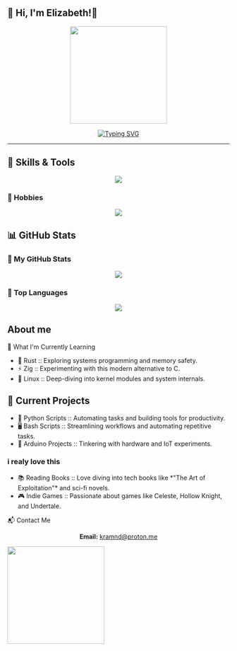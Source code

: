 <h2>🌟 Hi, I'm Elizabeth!🌟</h2>
<div align="center">
<img src="https://media.giphy.com/media/L5IljOSeFq8P6/giphy.gif" width="220" />
</div>
<p align="center">
<a href="https://git.io/typing-svg">
<img src="https://readme-typing-svg.demolab.com?font=DM+Sans&weight=700&pause=1005&color=DEA4F7&center=FALSO&vCenter=FALSO&repeat=verdadero&width=435&lines=Hacker%2C+programmer%2C+i%27m+just+curious+%3AD;CTF+player%3A+No+system+is+Safe+%3E%3A3c;Cybersecurity+enthusiast" alt="Typing SVG" />
</a>
</p>
    <hr> 
<h2>🌟 Skills & Tools</h2>
<p align="center">
<a href="https://skillicons.dev">
<img src="https://skillicons.dev/icons?i=py,rust,zig,cpp,kali,caddy,docker,linux,bash,git,neovim," />
</a>
<h3>🎯 Hobbies</h3>
<p align="center">
<a href="https://skillicons.dev">
<img src="https://skillicons.dev/icons?i=bots,arduino,arch,actix,svelte,mongodb" />
</a>
</p>
<h2>📊 GitHub Stats</h2>
<h3>🌈 My GitHub Stats</h3>
<p align="center">
<img src="https://github-readme-stats.vercel.app/api?username=agathoz&show_icons=true&title_color=FF69B4&icon_color=DEA4F7&text_color=FFFFFF&bg_color=1E1E1E" />
</p>
<h3>🌟 Top Languages</h3>
<p align="center">
<img src="https://github-readme-stats.vercel.app/api/top-langs/?username=agathoz&layout=compact&langs_count=8&theme=onedark" />
</p>
<h2>About me</h2> 
🌱 What I'm Currently Learning
<ul>
<li> 🦀 Rust :: Exploring systems programming and memory safety.</li>
<li> ⚡ Zig  :: Experimenting with this modern alternative to C.</li>
<li> 🐧 Linux :: Deep-diving into kernel modules and system internals.</li>
</ul>
</p>
<h2>🔭 Current Projects</h2>
<ul>
  <li>🐍 Python Scripts  ::  Automating tasks and building tools for productivity.</li>
  <li>🖥️ Bash Scripts    ::  Streamlining workflows and automating repetitive tasks.</li>
  <li>🤖 Arduino Projects :: Tinkering with hardware and IoT experiments.</li>
</ul>
<h3> i realy love this</h3>
<ul>
  <li>📚 Reading Books :: Love diving into tech books like *"The Art of Exploitation"* and sci-fi novels.</li>
  <li>🎮 Indie Games :: Passionate about games like Celeste, Hollow Knight, and Undertale.</li>
</ul>
📬 Contact Me
<p align="center">
<strong>Email:</strong> <a href="mailto:kramnd@proton.me">kramnd@proton.me</a> </p>
<img src="https://media.tenor.com/A-Cc_uGZVQEAAAAj/lain-serial-experiments-lain.gif" width="220"> </img> 

